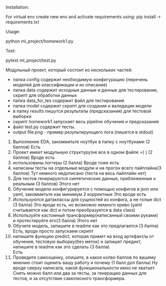 Installation:

For virtual env create new env and activate requirements using:
pip install -r requirements.txt

Usage:

python ml_project/homework1.py

Test:

pytest ml_project/test.py


Модульный проект, который состоит из нескольких частей:
- папка config содержит необходимую конфигурацию (перечень моделей для классификации и их описание)
- папка data содержит исходные данные и данные для тестирование, скрипт для обработки данных
- папка data_for_tes содержит файл для тестирования
- папка model содержит скрипт для создания и валидации модели
- в папку results пишутся результаты (предсказания) для тестовой выборки
- скрипт homework1 запускает весь pipeline обучения и предсказания
- файл test.py содержит тесты.
- output file.png - пример результирующего лога (пишется в stdout)

1) Выполнение EDA, закоммитьте ноутбук в папку с ноутбуками (2 баллов)
Есть
3) Проект имеет модульную структуру(не все в одном файле =) ) (2 баллов)
Вроде есть
3) использованы логгеры (2 балла)
Вроде тоже есть
4) написаны тесты на отдельные модули и на прогон всего пайплайна(3 баллов)
Тут немного недописано (теста на весь пайплайн нет)
5) Для тестов генерируются синтетические данные, приближенные к реальным (3 баллов)
Этого нет
6) Обучение модели конфигурируется с помощью конфигов в json или yaml, закоммитьте как минимум 2 корректные 
Это вроде есть
7) Используются датаклассы для сущностей из конфига, а не голые dict (3 балла) 
Это вроде есть, но возможно немного криво (yaml считывается как dict и потом преобразуется в data class)
8) Используйте кастомный трансформер(написанный своими руками) и протестируйте его(3 балла)
Этого нет
9) Обучите модель, запишите в readme как это предлагается (3 балла)
Есть, вроде просто запускаем скрипт
10) напишите функцию predict, которая примет на вход артефакт/ы от обучения, тестовую выборку(без меток) и запишет предикт, напишите в readme как это сделать (3 балла)  
Есть
13) Проведите самооценку, опишите, в какое колво баллов по вашему мнению стоит оценить вашу работу и почему (1 балл доп баллы) 
Ну вроде сверху написала, какой функциональности имхо не хватает. Снять можно балл или два за тесты, за генерацию данных для тестов, и за отсутствие самописного трансформера.

